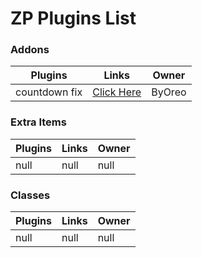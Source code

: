 # ZP Plugins List

### Addons
Plugins  | Links | Owner
------------- | ------------- | ------------- |
countdown fix  | [Click Here](https://github.com/byoreo/zp-countdown-fix) | ByOreo

### Extra Items
Plugins | Links | Owner
------------- | ------------- | ------------- |
null | null | null |

### Classes
Plugins | Links | Owner
------------- | ------------- | ------------- |
null | null | null |
